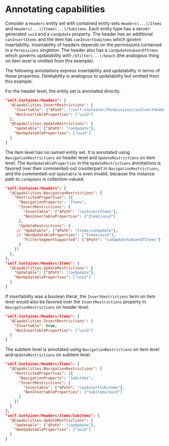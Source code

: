 # Annotating capabilities

Consider a `Headers` entity set with contained entity sets `Headers(...)/Items` and `Headers(...)/Items(...)/Subitems`. Each entity type has a server-generated `uuid` and a `canUpdate` property. The header has an additional `canInsertItems` and the item has `canInsertSubitems` which govern insertability. Insertability of headers depends on the permissions contained in a `Permissions` singleton. The header also has a `canUpdateSubsetOfItems` which governs updatability with `/$filter(...)/$each` (the analogous thing on item level is omitted from this example).

The following annotations express insertability and updatability in terms of these properties. Deletability is analogous to updatability but omitted from this example.

For the header level, the entity set is annotated directly.

```json
"self.Container/Headers": {
  "@Capabilities.InsertRestrictions": {
    "Insertable": {"$Path": "/self.Container/Permissions/canInsertHeaders"},
    "NonInsertableProperties": ["uuid"]
  },
  "@Capabilities.UpdateRestrictions": {
    "Updatable": {"$Path": "canUpdate"},
    "NonUpdatableProperties": ["uuid"]
  }
}
```

The item level has no named entity set. It is annotated using `NavigationRestrictions` on header level and `UpdateRestrictions` on item level. The `NonUpdatableProperties` in the `UpdateRestrictions` annotations is favored over their commented-out counterpart in `NavigationRestrictions`, and the commented-out `Updatable` is even invalid, because the instance path to `canUpdate` is collection-valued.

```json
"self.Container/Headers": {
  "@Capabilities.NavigationRestrictions": {
    "RestrictedProperties": [{
      "NavigationProperty": "Items",
      "InsertRestrictions": {
        "Insertable": {"$Path": "canInsertItems"},
        "NonInsertableProperties": ["Items/uuid"]
      },
      "UpdateRestrictions": {
     // "Updatable": {"$Path": "Items/canUpdate"},
     // "NonUpdatableProperties": ["Items/uuid"],
        "FilterSegmentSupported": {"$Path": "canUpdateSubsetOfItems"}
      }
    }]
  },
},
"self.Container/Headers/Items": {
  "@Capabilities.UpdateRestrictions": {
    "Updatable": {"$Path": "canUpdate"},
    "NonUpdatableProperties": ["uuid"]
  }
}
```

If insertability was a boolean literal, the `InsertRestrictions` term on item level would also be favored over the `InsertRestrictions` property in `NavigationRestrictions` on header level.

```json
"self.Container/Headers/Items": {
  "@Capabilities.InsertRestrictions": {
    "Insertable": true,
    "NonInsertableProperties": ["uuid"]
  }
}
```

The subitem level is annotated using `NavigationRestrictions` on item level and `UpdateRestrictions` on subitem level.

```json
"self.Container/Headers/Items": {
  "@Capabilities.NavigationRestrictions": {
    "RestrictedProperties": [{
      "NavigationProperty": "Subitems",
      "InsertRestrictions": {
        "Insertable": {"$Path": "canInsertSubitems"},
        "NonInsertableProperties": ["Subitems/uuid"]
      }
    }]
  }
},
"self.Container/Headers/Items/Subitems": {
  "@Capabilities.UpdateRestrictions": {
    "Updatable": {"$Path": "canUpdate"},
    "NonUpdatableProperties": ["uuid"]
  }
}
```
